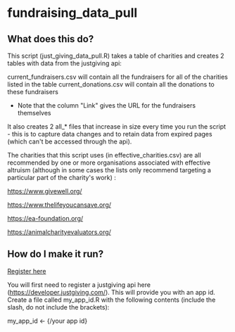 # fundraising_data_pull

## What does this do?
This script (just_giving_data_pull.R) takes a table of charities and creates 2 tables with data from the justgiving api:

current_fundraisers.csv will contain all the fundraisers for all of the charities listed in the table
current_donations.csv will contain all the donations to these fundraisers
- Note that the column "Link" gives the URL for the fundraisers themselves

It also creates 2 all_* files that increase in size every time you run the script - this is to capture data changes and to retain data from expired pages (which can't be accessed through the api).

The charities that this script uses (in effective_charities.csv) are all recommended by one or more organisations associated with effective altruism (although in some cases the lists only recommend targeting a particular part of the charity's work)  :

https://www.givewell.org/

https://www.thelifeyoucansave.org/

https://ea-foundation.org/

https://animalcharityevaluators.org/

## How do I make it run?

<a href="https://developer.justgiving.com/" target="_blank">Register here</a>

You will first need to register a justgiving api here (https://developer.justgiving.com/). This will provide you with an app id.
Create a file called my_app_id.R with the following contents (include the slash, do not include the brackets):

my_app_id <- {/your app id}